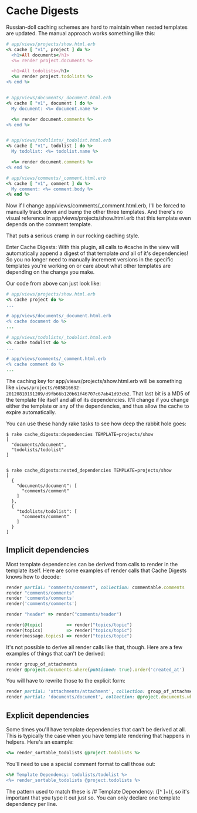 Cache Digests
=============

Russian-doll caching schemes are hard to maintain when nested templates are updated. The manual approach works something like this:

```ruby
# app/views/projects/show.html.erb
<% cache [ "v1", project ] do %>
  <h1>All documents</h1>
  <%= render project.documents %>

  <h1>All todolists</h1>
  <%= render project.todolists %>
<% end %>


# app/views/documents/_document.html.erb
<% cache [ "v1", document ] do %>
  My document: <%= document.name %>

  <%= render document.comments %>
<% end %>


# app/views/todolists/_todolist.html.erb
<% cache [ "v1", todolist ] do %>
  My todolist: <%= todolist.name %>

  <%= render document.comments %>
<% end %>

# app/views/comments/_comment.html.erb
<% cache [ "v1", comment ] do %>
  My comment: <%= comment.body %>
<% end %>
```

Now if I change app/views/comments/_comment.html.erb, I'll be forced to manually track down and bump the other three templates. And there's no visual reference in app/views/projects/show.html.erb that this template even depends on the comment template.

That puts a serious cramp in our rocking caching style.

Enter Cache Digests: With this plugin, all calls to #cache in the view will automatically append a digest of that template _and_ all of it's dependencies! So you no longer need to manually increment versions in the specific templates you're working on or care about what other templates are depending on the change you make.

Our code from above can just look like:

```ruby
# app/views/projects/show.html.erb
<% cache project do %>
...

# app/views/documents/_document.html.erb
<% cache document do %>
...

# app/views/todolists/_todolist.html.erb
<% cache todolist do %>
...

# app/views/comments/_comment.html.erb
<% cache comment do %>
...
```

The caching key for app/views/projects/show.html.erb will be something like `views/projects/605816632-20120810191209/d9fb66b120b61f46707c67ab41d93cb2`. That last bit is a MD5 of the template file itself and all of its dependencies. It'll change if you change either the template or any of the dependencies, and thus allow the cache to expire automatically.

You can use these handy rake tasks to see how deep the rabbit hole goes:

```
$ rake cache_digests:dependencies TEMPLATE=projects/show
[
  "documents/document",
  "todolists/todolist"
]


$ rake cache_digests:nested_dependencies TEMPLATE=projects/show
[
  {
    "documents/document": [
      "comments/comment"
    ]
  },
  {
    "todolists/todolist": [
      "comments/comment"
    ]
  }
]
```

Implicit dependencies
---------------------

Most template dependencies can be derived from calls to render in the template itself. Here are some examples of render calls that Cache Digests knows how to decode:

```ruby
render partial: "comments/comment", collection: commentable.comments
render "comments/comments"
render 'comments/comments'
render('comments/comments')

render "header" => render("comments/header")

render(@topic)         => render("topics/topic")
render(topics)         => render("topics/topic")
render(message.topics) => render("topics/topic")
```

It's not possible to derive all render calls like that, though. Here are a few examples of things that can't be derived:

```ruby
render group_of_attachments
render @project.documents.where(published: true).order('created_at')
```

You will have to rewrite those to the explicit form:

```ruby
render partial: 'attachments/attachment', collection: group_of_attachments
render partial: 'documents/document', collection: @project.documents.where(published: true).order('created_at')
```

Explicit dependencies
---------------------

Some times you'll have template dependencies that can't be derived at all. This is typically the case when you have template rendering that happens in helpers. Here's an example:

```ruby
<%= render_sortable_todolists @project.todolists %>
```

You'll need to use a special comment format to call those out:

```ruby
<%# Template Dependency: todolists/todolist %>
<%= render_sortable_todolists @project.todolists %>
```

The pattern used to match these is /# Template Dependency: ([^ ]+)/, so it's important that you type it out just so. You can only declare one template dependency per line.